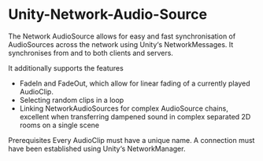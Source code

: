 # Unity-Network-Audio-Source
The Network AudioSource allows for easy and fast synchronisation of AudioSources across the network using Unity‘s NetworkMessages. It synchronises from and to both clients and servers.

It additionally supports the features
- FadeIn and FadeOut, which allow for linear fading of a currently played AudioClip.
- Selecting random clips in a loop
- Linking NetworkAudioSources for complex AudioSource chains, excellent when transferring dampened sound in complex separated 2D rooms on a single scene

Prerequisites
Every AudioClip must have a unique name.
A connection must have been established using Unity‘s NetworkManager.